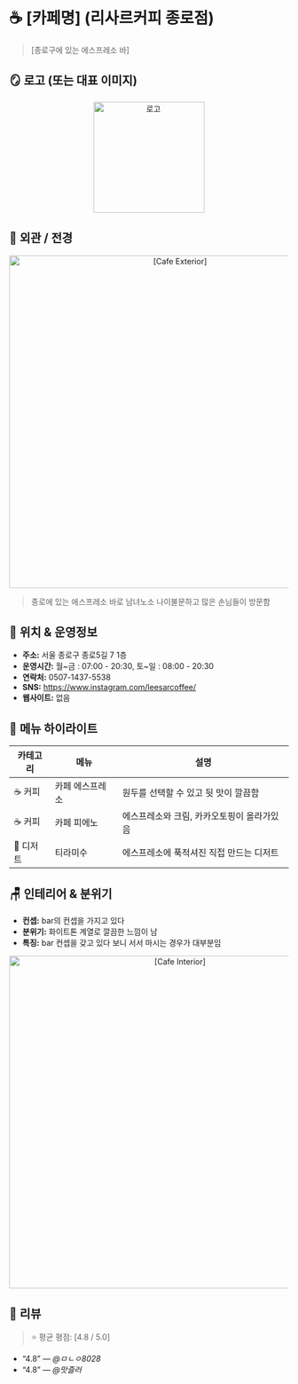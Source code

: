 # ☕ [카페명] (리사르커피 종로점)

> [종로구에 있는 에스프레소 바]

## 🪞 로고 (또는 대표 이미지)


<p align="center">
  <img src="https://search.pstatic.net/common/?src=https%3A%2F%2Fldb-phinf.pstatic.net%2F20240130_236%2F170662661054190XFs_JPEG%2FUntitled-7.jpg" alt="로고" width="200"/>
</p>

## 🌇 외관 / 전경

<p align="center">
  <img src="https://search.pstatic.net/common/?src=https%3A%2F%2Fblogfiles.pstatic.net%2FMjAyNTA3MDRfMjAg%2FMDAxNzUxNTk3NzcxNzQy.gVxmMf9Tc88MfV7osDvcZsoFCAdcBKzcsxQM0d_iBQAg.mRVHjm-DgZQbQo6jo7qxEsZSYULWEPKkU_BirNFhMQkg.JPEG%2F900%EF%BC%BF20250704%EF%BC%BF111432.jpg%2F900x1200" alt="[Cafe Exterior]" width="600"/>
</p>

> 종로에 있는 에스프레소 바로 남녀노소 나이불문하고 많은 손님들이 방문함

## 📍 위치 & 운영정보

- **주소:** 서울 종로구 종로5길 7 1층
- **운영시간:** 월~금 : 07:00 - 20:30, 토~일 : 08:00 - 20:30
- **연락처:** 0507-1437-5538
- **SNS:** https://www.instagram.com/leesarcoffee/
- **웹사이트:** 없음

## 🍰 메뉴 하이라이트

| 카테고리 | 메뉴 | 설명 |
|-----------|--------|------|
| ☕ 커피 | 카페 에스프레소 | 원두를 선택할 수 있고 뒷 맛이 깔끔함 |
| ☕ 커피 | 카페 피에노 | 에스프레소와 크림, 카카오토핑이 올라가있음 |
| 🍮 디저트 | 티라미수 | 에스프레소에 푹적셔진 직접 만드는 디저트 |

## 🪑 인테리어 & 분위기

- **컨셉:** bar의 컨셉을 가지고 있다
- **분위기:** 화이트톤 계열로 깔끔한 느낌이 남
- **특징:** bar 컨셉을 갖고 있다 보니 서서 마시는 경우가 대부분임

<p align="center">
  <img src="https://search.pstatic.net/common/?src=https%3A%2F%2Fblogfiles.pstatic.net%2FMjAyNTA1MDlfMTQ4%2FMDAxNzQ2NzkxNDg0MzY5.E25lNGnnOV6HC5hqC6lYqCaDIJk02lrbGZQ5JeBhrM4g.OFP5vsLDDqZnbkbCTeT8TC5Tao3wXHw6EdZ4PKP2xKwg.JPEG%2FKakaoTalk_20250305_230427013_26_copy.JPG%2F600x743" alt="[Cafe Interior]" width="600"/>
</p>

## 📝 리뷰

> ⭐ 평균 평점: [4.8 / 5.0]

- “4.8” — *@ㅁㄴㅇ8028*  
- “4.8” — *@맛즐러*  